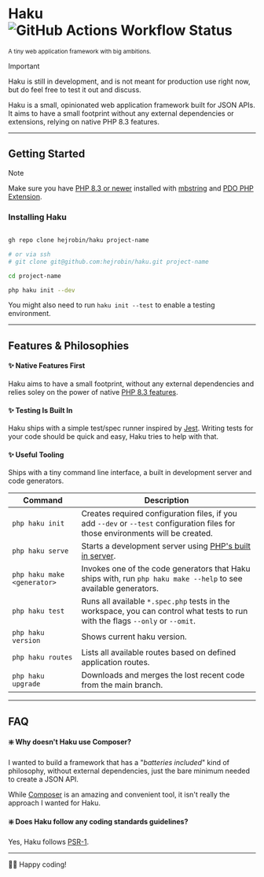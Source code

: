 # Haku ![GitHub Actions Workflow Status](https://img.shields.io/github/actions/workflow/status/hejrobin/haku/spec.yml)
<sup>A tiny web application framework with big ambitions.</sup>

> [!IMPORTANT]
> Haku is still in development, and is not meant for production use right now, but do feel free to test it out and discuss.

Haku is a small, opinionated web application framework built for JSON APIs. It aims to have a small footprint without any external dependencies or extensions, relying on native PHP 8.3 features.

-----

## Getting Started

> [!NOTE]
> Make sure you have [PHP 8.3 or newer](https://www.php.net/releases/8.3/en.php) installed with [mbstring](https://www.php.net/manual/en/ref.mbstring.php) and [PDO PHP Extension](https://www.php.net/manual/en/book.pdo.php).

### Installing Haku

```sh

gh repo clone hejrobin/haku project-name

# or via ssh
# git clone git@github.com:hejrobin/haku.git project-name

cd project-name

php haku init --dev

```

You might also need to run `haku init --test` to enable a testing environment.

-----

## Features & Philosophies

#### ✨ Native Features First

Haku aims to have a small footprint, without any external dependencies and relies soley on the power of native [PHP 8.3 features](https://www.php.net/releases/8.3/en.php).

#### ✨ Testing Is Built In

Haku ships with a simple test/spec runner inspired by [Jest](https://jestjs.io/). Writing tests for your code should be quick and easy, Haku tries to help with that.

#### ✨ Useful Tooling

Ships with a tiny command line interface, a built in development server and code generators.

| Command | Description |
| --- | --- |
| `php haku init`|  Creates required configuration files, if you add `--dev` or `--test` configuration files for those environments will be created. |
| `php haku serve`|  Starts a development server using [PHP's built in server](https://www.php.net/manual/en/features.commandline.webserver.php). |
| `php haku make <generator>`|  Invokes one of the code generators that Haku ships with, run `php haku make --help` to see available generators. |
| `php haku test`|  Runs all available `*.spec.php` tests in the workspace, you can control what tests to run with the flags `--only` or `--omit`. |
| `php haku version`| Shows current haku version. |
| `php haku routes` | Lists all available routes based on defined application routes. |
| `php haku upgrade` | Downloads and merges the lost recent code from the main branch. |

-----

## FAQ

#### ❇️ Why doesn't Haku use Composer?

I wanted to build a framework that has a "_batteries included_" kind of philosophy, without external dependencies, just the bare minimum needed to create a JSON API.
  
While [Composer](https://getcomposer.org/) is an amazing and convenient tool, it isn't really the approach I wanted for Haku.

#### ❇️ Does Haku follow any coding standards guidelines?

Yes, Haku follows [PSR-1](https://www.php-fig.org/psr/psr-1/). 

-----

👋🏻 Happy coding!
